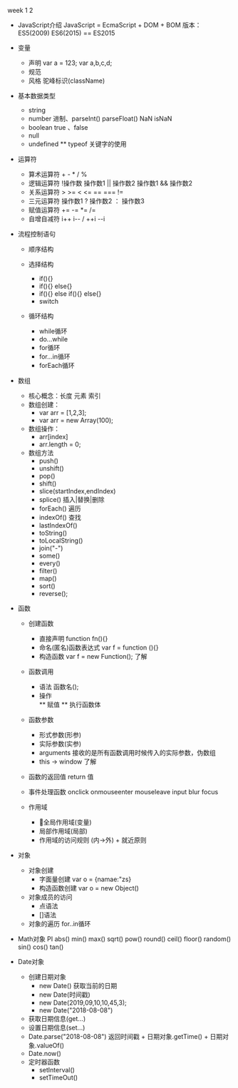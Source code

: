 week 1 2
  * JavaScript介绍 
    JavaScript = EcmaScript + DOM + BOM
    版本：ES5(2009) ES6(2015) == ES2015 
  * 变量
    - 声明  var a = 123;  var a,b,c,d;
    - 规范  
    - 风格  驼峰标识(className)
  * 基本数据类型 
    - string
    - number   进制、parseInt() parseFloat()  NaN  isNaN
    - boolean  true 、false
    - null
    - undefined
    ** typeof 关键字的使用

  * 运算符
    - 算术运算符  + - * / %
    - 逻辑运算符  !操作数  操作数1 || 操作数2   操作数1 && 操作数2
    - 关系运算符  > >= < <= == ===  !=
    - 三元运算符  操作数1 ? 操作数2 ： 操作数3
    - 赋值运算符  += -= *= /= 
    - 自增自减符  i++ i-- / ++i --i

  * 流程控制语句
    - 顺序结构
    - 选择结构  
      * if(){}
      * if(){} else{}
      * if(){} else if(){} else{}
      * switch

    - 循环结构
      * while循环
      * do...while
      * for循环
      * for...in循环
      * forEach循环
    
  * 数组
    - 核心概念：长度  元素 索引
    - 数组创建：
      * var arr = [1,2,3];
      * var arr = new Array(100);
    - 数组操作：
      * arr[index]
      * arr.length  = 0;
    - 数组方法
      * push()
      * unshift()
      * pop()
      * shift()
      * slice(startIndex,endIndex)
      * splice()   插入|替换|删除
      * forEach()  遍历
      * indexOf()  查找
      * lastIndexOf() 
      * toString()
      * toLocalString() 
      * join("-")
      * some()
      * every()
      * filter()
      * map()
      * sort()
      * reverse();
    
  * 函数
    - 创建函数
      * 直接声明  function fn(){}
      * 命名(匿名)函数表达式 var f = function (){}
      * 构造函数   var f = new Function();  了解
    - 函数调用
      * 语法  函数名();
      * 操作  
        ** 赋值
        ** 执行函数体
    - 函数参数
      * 形式参数(形参)
      * 实际参数(实参)
      * arguments  接收的是所有函数调用时候传入的实际参数，伪数组
      * this -> window  了解

    - 函数的返回值
        return 值
    - 事件处理函数
       onclick onmouseenter mouseleave input blur focus
    - 作用域
      * 全局作用域(变量)
      * 局部作用域(局部)
      * 作用域的访问规则 (内->外) + 就近原则

  * 对象
    - 对象创建
      * 字面量创建   var  o = {namae:"zs}
      * 构造函数创建 var o = new Object()
    - 对象成员的访问
      * 点语法
      * []语法
    - 对象的遍历 for..in循环

  * Math对象
    PI
    abs()
    min()
    max()
    sqrt()
    pow()
    round()
    ceil()
    floor()
    random()
    sin() cos() tan()

  * Date对象
    - 创建日期对象
      * new Date()  获取当前的日期
      * new Date(时间戳)  
      * new Date(2019,09,10,10,45,3);
      * new Date("2018-08-08")
    - 获取日期信息(get...)
    - 设置日期信息(set...)
    - Date.parse("2018-08-08")  返回时间戳    +     日期对象.getTime()  +  日期对象.valueOf()
    - Date.now()              
    - 定时器函数
      * setInterval()    
      * setTimeOut()